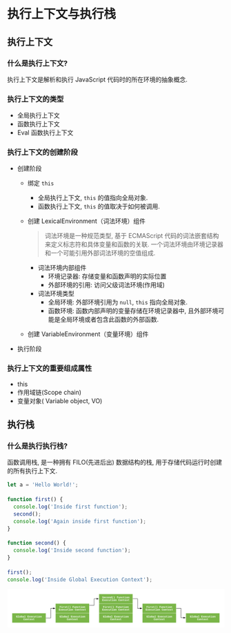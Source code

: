# 执行上下文与执行栈

## 执行上下文

### 什么是执行上下文?

执行上下文是解析和执行 JavaScript 代码时的所在环境的抽象概念.

### 执行上下文的类型

- 全局执行上下文
- 函数执行上下文
- Eval 函数执行上下文

### 执行上下文的创建阶段

- 创建阶段
    - 绑定 `this`
        - 全局执行上下文, `this` 的值指向全局对象.
        - 函数执行上下文, `this` 的值取决于如何被调用.
    - 创建 LexicalEnvironment（词法环境）组件
        > 词法环境是一种规范类型, 基于 ECMAScript 代码的词法嵌套结构来定义标志符和具体变量和函数的关联. 一个词法环境由环境记录器和一个可能引用外部词法环境的空值组成.
        - 词法环境内部组件
            - 环境记录器: 存储变量和函数声明的实际位置
            - 外部环境的引用: 访问父级词法环境(作用域)
        - 词法环境类型
            - 全局环境: 外部环境引用为 `null`, `this` 指向全局对象.
            - 函数环境: 函数内部声明的变量存储在环境记录器中, 且外部环境可能是全局环境或者包含此函数的外部函数.

    - 创建 VariableEnvironment（变量环境）组件
- 执行阶段

### 执行上下文的重要组成属性
- this
- 作用域链(Scope chain)
- 变量对象( Variable object, VO)

## 执行栈

### 什么是执行执行栈?

函数调用栈, 是一种拥有 FILO(先进后出) 数据结构的栈, 用于存储代码运行时创建的所有执行上下文. 


```js
let a = 'Hello World!';

function first() {
  console.log('Inside first function');
  second();
  console.log('Again inside first function');
}

function second() {
  console.log('Inside second function');
}

first();
console.log('Inside Global Execution Context');
```

![执行上下文](/execution-context.png)